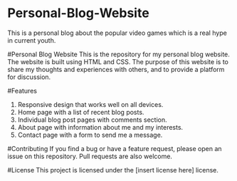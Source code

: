 # Personal-Blog-Website
This is a personal blog about the popular video games which is a real hype in current youth.

#Personal Blog Website
This is the repository for my personal blog website. The website is built using HTML and CSS. The purpose of this website is to share my thoughts and experiences with others, and to provide a platform for discussion.

#Features
1. Responsive design that works well on all devices.
2. Home page with a list of recent blog posts.
3. Individual blog post pages with comments section.
4. About page with information about me and my interests.
5. Contact page with a form to send me a message.

#Contributing
If you find a bug or have a feature request, please open an issue on this repository. Pull requests are also welcome.

#License
This project is licensed under the [insert license here] license.
